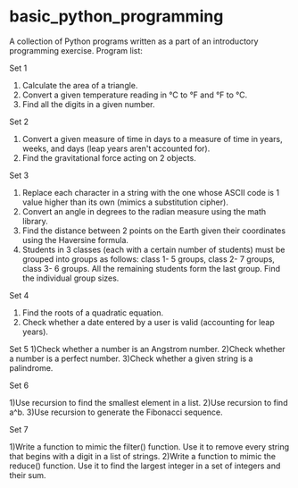 # basic_python_programming
A collection of Python programs written as a part of an introductory programming exercise.
Program list:

Set 1
1) Calculate the area of a triangle.
2) Convert a given temperature reading in °C to °F and °F to °C.
3) Find all the digits in a given number.

Set 2
1) Convert a given measure of time in days to a measure of time in years, weeks, and days (leap years aren't accounted for).
2) Find the gravitational force acting on 2 objects.

Set 3
1) Replace each character in a string with the one whose ASCII code is 1 value higher than its own (mimics a substitution cipher).
2) Convert an angle in degrees to the radian measure using the math library.
3) Find the distance between 2 points on the Earth given their coordinates using the Haversine formula.
4) Students in 3 classes (each with a certain number of students) must be grouped into groups as follows: class 1- 5 groups, class 2- 7 groups, class 3- 6 groups. All the remaining students form the last group. Find the individual group sizes.

Set 4
1) Find the roots of a quadratic equation.
2) Check whether a date entered by a user is valid (accounting for leap years).

Set 5
1)Check whether a number is an Angstrom number.
2)Check whether a number is a perfect number.
3)Check whether a given string is a palindrome.

Set 6

1)Use recursion to find the smallest element in a list.
2)Use recursion to find a^b.
3)Use recursion to generate the Fibonacci sequence.

Set 7

1)Write a function to mimic the filter() function. Use it to remove every string that begins with a digit in a list of strings.
2)Write a function to mimic the reduce() function. Use it to find the largest integer in a set of integers and their sum.
